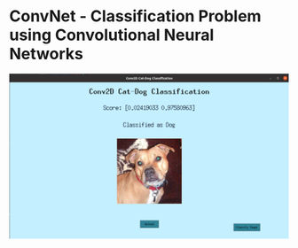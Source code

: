 # ConvNet - Classification Problem using Convolutional Neural Networks

![](GUI/assets/sample-1.png)